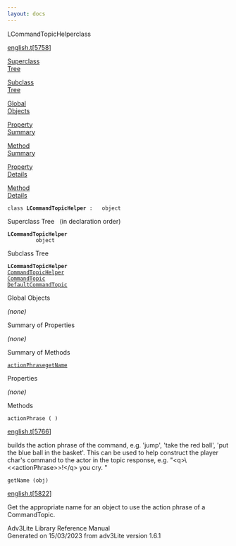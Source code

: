 ```yaml
---
layout: docs
---
```

<span class="title">LCommandTopicHelper</span><span class="type">class</span>

[english.t](../file/english.t.html)\[[5758](../source/english.t.html#5758)\]

[Superclass  
Tree](#_SuperClassTree_)

[Subclass  
Tree](#_SubClassTree_)

[Global  
Objects](#_ObjectSummary_)

[Property  
Summary](#_PropSummary_)

[Method  
Summary](#_MethodSummary_)

[Property  
Details](#_Properties_)

[Method  
Details](#_Methods_)

<div class="fdesc">

`class `**`LCommandTopicHelper`**` :   object`

</div>

<span id="_SuperClassTree_"></span>

<div class="mjhd">

<span class="hdln">Superclass Tree</span>   (in declaration order)

</div>

**`LCommandTopicHelper`**  
`         object`  
<span id="_SubClassTree_"></span>

<div class="mjhd">

<span class="hdln">Subclass Tree</span>  

</div>

**`LCommandTopicHelper`**  
[`CommandTopicHelper`](../object/CommandTopicHelper.html)  
[`CommandTopic`](../object/CommandTopic.html)  
[`DefaultCommandTopic`](../object/DefaultCommandTopic.html)  
<span id="_ObjectSummary_"></span>

<div class="mjhd">

<span class="hdln">Global Objects</span>  

</div>

*(none)* <span id="_PropSummary_"></span>

<div class="mjhd">

<span class="hdln">Summary of Properties</span>  

</div>



*(none)* <span id="_MethodSummary_"></span>

<div class="mjhd">

<span class="hdln">Summary of Methods</span>  

</div>

[`actionPhrase`](#actionPhrase)[`getName`](#getName)

<span id="_Properties_"></span>

<div class="mjhd">

<span class="hdln">Properties</span>  

</div>

*(none)* <span id="_Methods_"></span>

<div class="mjhd">

<span class="hdln">Methods</span>  

</div>

<span id="actionPhrase"></span>

`actionPhrase ( )`

[english.t](../file/english.t.html)\[[5766](../source/english.t.html#5766)\]

<div class="desc">

builds the action phrase of the command, e.g. 'jump', 'take the red
ball', 'put the blue ball in the basket'. This can be used to help
construct the player char's command to the actor in the topic response,
e.g. "\<q\>\\\<\<actionPhrase\>\>!\</q\> you cry. "

</div>

<span id="getName"></span>

`getName (obj)`

[english.t](../file/english.t.html)\[[5822](../source/english.t.html#5822)\]

<div class="desc">

Get the appropriate name for an object to use the action phrase of a
CommandTopic.

</div>

<div class="ftr">

Adv3Lite Library Reference Manual  
Generated on 15/03/2023 from adv3Lite version 1.6.1

</div>
